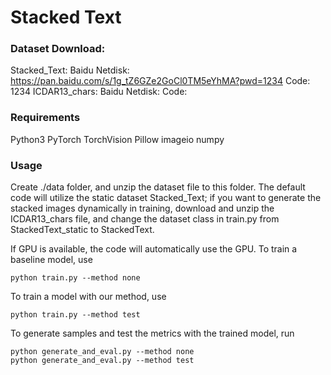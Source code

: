# Stacked Text

### Dataset Download:
Stacked_Text:
Baidu Netdisk: https://pan.baidu.com/s/1g_tZ6GZe2GoCl0TM5eYhMA?pwd=1234 Code: 1234
ICDAR13_chars:
Baidu Netdisk: Code: 

### Requirements

Python3
PyTorch
TorchVision
Pillow
imageio
numpy

### Usage
Create ./data folder, and unzip the dataset file to this folder. The default code will utilize the static dataset Stacked_Text; if you want to generate the stacked images dynamically in training, download and unzip the ICDAR13_chars file, and change the dataset class in train.py from StackedText_static to StackedText.

If GPU is available, the code will automatically use the GPU.
To train a baseline model, use

```shell
python train.py --method none
```
To train a model with our method, use
```shell
python train.py --method test
```

To generate samples and test the metrics with the trained model, run
```shell
python generate_and_eval.py --method none
python generate_and_eval.py --method test
